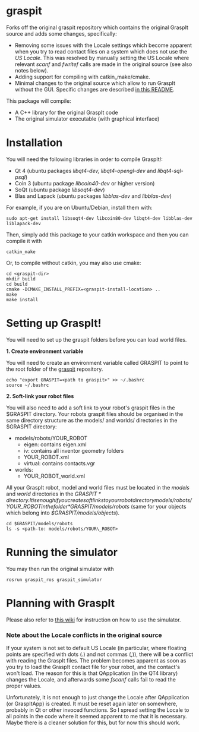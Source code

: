 # graspit

Forks off the original graspit repository which contains the original GraspIt source and adds some changes, specifically:

* Removing some issues with the Locale settings which become apparent when you try to read contact files on a system which does not use the *US Locale*.
  This was resolved by manually setting the US Locale where relevant *scanf* and *fwritef* calls are made in the original source (see also notes below).
* Adding support for compiling with catkin_make/cmake.
* Minimal changes to the original source which allow to run GraspIt without the GUI. Specific changes are described [in this README](ChangesToOriginalSource.md). 

This package will compile:
* A C++ library for the original GraspIt code 
* The original simulator executable (with graphical interface)

# Installation

You will need the following libraries in order to compile GraspIt!:
* Qt 4 (ubuntu packages *libqt4-dev, libqt4-opengl-dev* and *libqt4-sql-psql*)
* Coin 3 (ubuntu package *libcoin40-dev* or higher version)
* SoQt (ubuntu package *libsoqt4-dev*)
* Blas and Lapack (ubuntu packages *libblas-dev* and *libblas-dev*)

For example, if you are on Ubuntu/Debian, install them with:

``sudo apt-get install libsoqt4-dev libcoin80-dev libqt4-dev libblas-dev liblapack-dev``

Then, simply add this package to your catkin workspace and then you can compile it with 

``catkin_make``

Or, to compile without catkin, you may also use cmake:

```
cd <graspit-dir>
mkdir build
cd build
cmake -DCMAKE_INSTALL_PREFIX=<graspit-install-location> ..
make
make install
```

# Setting up GraspIt!

You will need to set up the graspit folders before you can load world files.

**1. Create environment variable**

You will need to create an environment variable called GRASPIT to point to the root folder of the [graspit](https://github.com/JenniferBuehler/graspit) repository.

```
echo "export GRASPIT=<path to graspit>" >> ~/.bashrc    
source ~/.bashrc
```

**2. Soft-link your robot files**

You will also need to add a soft link to your robot's graspit files in the $GRASPIT directory.
Your robots graspit files should be organised in the same directory structure as the models/ and worlds/ directories in the $GRASPIT directory:

- models/robots/YOUR\_ROBOT
   - eigen: contains eigen.xml    
   - iv: contains all inventor geometry folders    
   - YOUR\_ROBOT.xml    
   - virtual: contains contacts.vgr      
- worlds: 
    - YOUR\_ROBOT\_world.xml

All your GraspIt robot, model and world files must be located in the *models* and *world* directories in the *$GRASPIT* directory. It is enough if you create soft links to your robot directory models/robots/YOUR\_ROBOT in the folder *$GRASPIT/models/robots* (same for your objects which belong into *$GRASPIT/models/objects*).

```
cd $GRASPIT/models/robots
ls -s <path-to: models/robots/YOUR\_ROBOT>
```

# Running the simulator

You may then run the original simulator with

``rosrun graspit_ros graspit_simulator``

# Planning with GraspIt

Please also refer to [this wiki](https://github.com/JenniferBuehler/jb-ros-packs/wiki/The-Graspit-simulator) for instruction on how to use the simulator.


### Note about the Locale conflicts in the original source

If your system is not set to default US Locale (in particular, where floating points are specified with dots (.) and not commas (,)), there will be a conflict with reading the GraspIt files. The problem becomes apparent as soon as you try to load the GraspIt contact file for your robot, and the contact's won't load. The reason for this is that QApplication (in the QT4 library) changes the Locale, and afterwards some *fscanf* calls fail to read the proper values.

Unfortunately, it is not enough to just change the Locale after QApplication (or GraspItApp) is created. It must be reset again later on somewhere, probably in Qt or other invoced functions. So I spread setting the Locale to all points in the code where it seemed apparent to me that it is necessary. Maybe there is a cleaner solution for this, but for now this should work.
